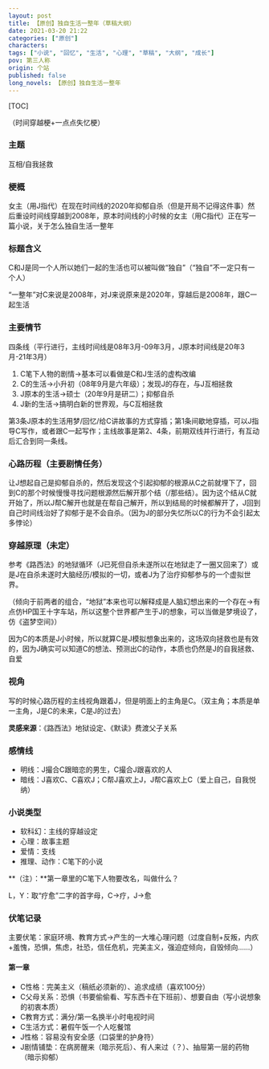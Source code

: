 ```yaml
---
layout: post
title: 【原创】独自生活一整年（草稿大纲）
date: 2021-03-20 21:22
categories: ["原创"]
characters: 
tags: ["小说", "回忆", "生活", "心理", "草稿", "大纲", "成长"]
pov: 第三人称
origin: 个站
published: false
long_novels: 【原创】独自生活一整年
---
```


[TOC]

（时间穿越梗+一点点失忆梗）

### 主题

互相/自我拯救

### 梗概

女主（用J指代）在现在时间线的2020年抑郁自杀（但是开局不记得这件事）然后重设时间线穿越到2008年，原本时间线的小时候的女主（用C指代）正在写一篇小说，关于怎么独自生活一整年

### 标题含义

C和J是同一个人所以她们一起的生活也可以被叫做“独自”（“独自”不一定只有一个人）

“一整年”对C来说是2008年，对J来说原来是2020年，穿越后是2008年，跟C一起生活

### 主要情节

四条线（平行进行，主线时间线是08年3月-09年3月，J原本时间线是20年3月-21年3月）

1. C笔下人物的剧情→基本可以看做是C和J生活的虚构改编
2. C的生活→小升初（08年9月是六年级）；发现J的存在，与J互相拯救
3. J原本的生活→硕士（20年9月是研二）；抑郁自杀
4. J新的生活→搞明白新的世界观，与C互相拯救

第3条J原本的生活用梦/回忆/给C讲故事的方式穿插；第1条间歇地穿插，可以J指导C写作，或者跟C一起写作；主线故事是第2、4条，前期双线并行进行，有互动后汇合到同一条线。

### 心路历程（主要剧情任务）

让J想起自己是抑郁自杀的，然后发现这个引起抑郁的根源从C之前就埋下了，回到C的那个时候慢慢寻找问题根源然后解开那个结（/那些结）。因为这个结从C就开始了，所以J帮C解开也就是在帮自己解开，所以到结局的时候都解开了，J回到自己时间线治好了抑郁于是不会自杀。（因为J的部分失忆所以C的行为不会引起太多悖论）

### 穿越原理（未定）

参考《路西法》的地狱循环（J已死但自杀未遂所以在地狱走了一圈又回来了）或是J在自杀未遂时大脑经历/模拟的一切，或者J为了治疗抑郁参与的一个虚拟世界。

（倾向于前两者的组合，“地狱”本来也可以解释成是人脑幻想出来的一个存在→有点仿HP国王十字车站，所以这整个世界都产生于J的想象，可以当做是梦境设了，仿《盗梦空间》）

因为C的本质是J小时候，所以就算C是J模拟想象出来的，这场双向拯救也是有效的，因为J确实可以知道C的想法、预测出C的动作，本质也仍然是J的自我拯救、自爱

### 视角

写的时候心路历程的主线视角跟着J，但是明面上的主角是C。（双主角；本质是单一主角，J是C的未来，C是J的过去）

**灵感来源**：《路西法》地狱设定、《默读》费渡父子关系

### 感情线

- 明线：J撮合C跟暗恋的男生，C撮合J跟喜欢的人
- 暗线：J喜欢C、C喜欢J；C帮J喜欢上J，J帮C喜欢上C（爱上自己，自我悦纳）

### 小说类型

- 软科幻：主线的穿越设定
- 心理：故事主题
- 爱情：支线
- 推理、动作：C笔下的小说

**（注）：**第一章里的C笔下人物要改名，叫做什么？

L，Y：取“疗愈”二字的首字母，C→疗，J→愈

### 伏笔记录

主要伏笔：家庭环境、教育方式→产生的一大堆心理问题（过度自制+反叛，内疚+羞愧，恐惧，焦虑，社恐，信任危机，完美主义，强迫症倾向，自毁倾向……）

#### 第一章

- C性格：完美主义（稿纸必须新的）、追求成绩（喜欢100分）
- C父母关系：恐惧（书要偷偷看、写东西卡在下班前）、想要自由（写小说想象的初衷本质）
- C教育方式：满分/第一名换半小时电视时间
- C生活方式：暑假午饭一个人吃餐馆
- J性格：容易没有安全感（口袋里的护身符）
- J剧情铺垫：在病房醒来（暗示死后）、有人来过（？）、抽屉第一层的药物（暗示抑郁）